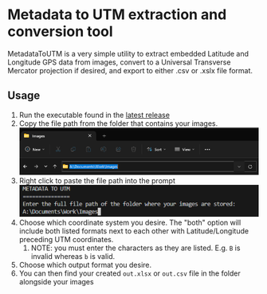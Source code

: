 # Metadata to UTM extraction and conversion tool

MetadataToUTM is a very simple utility to extract embedded Latitude and Longitude GPS data from images, convert to a Universal Transverse Mercator projection if desired, and export to either .csv or .xslx file format.

## Usage

1. Run the executable found in the [latest release](https://github.com/theRealBassist/MetadataToUTM/releases) 
2. Copy the file path from the folder that contains your images. ![Copy File Path](images/copy_file_path.png)
3. Right click to paste the file path into the prompt![Paste File Path](images/paste_file_path.png)
4. Choose which coordinate system you desire. The "both" option will include both listed formats next to each other with Latitude/Longitude preceding UTM coordinates.
   1. NOTE: you must enter the characters as they are listed. E.g. `B` is invalid whereas `b` is valid.
5. Choose which output format you desire. 
6. You can then find your created `out.xlsx` or `out.csv` file in the folder alongside your images